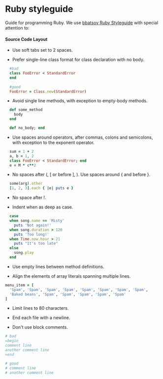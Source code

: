 # Ruby styleguide

Guide for programming Ruby.
We use [bbatsov Ruby Styleguide](https://github.com/bbatsov/ruby-style-guide) with special attention to:

#### Source Code Layout

  - Use soft tabs set to 2 spaces.
  
  - Prefer single-line class format for class declaration with no body.

  ```ruby
    #bad   
    class FooError < StandardError
    end
    
    #good
    FooError = Class.new(StandardError)
  ```

  - Avoid single line methods, with exception to empty-body methods.

  ```ruby
    def some_method
      body
    end

    def no_body; end
  ```

  - Use spaces around operators, after commas, colons and semicolons, with exception to the exponent operator.

  ```ruby
    sum = 1 + 2
    a, b = 1, 2
    class FooError < StandardError; end
    e = M * c**2
  ```

  - No spaces after (, [ or before ], ). Use spaces around { and before }. 

  ```ruby
    some(arg).other
    [1, 2, 3].each { |e| puts e }
  ```

  - No space after !.

  - Indent when as deep as case.

  ```ruby
    case
    when song.name == 'Misty'
      puts 'Not again!'
    when song.duration > 120
      puts 'Too long!'
    when Time.now.hour > 21
      puts "It's too late"
    else
      song.play
    end
  ```

  - Use empty lines between method definitions.

  - Align the elements of array literals spanning multiple lines.

  ```ruby
  menu_item = [
    'Spam', 'Spam', 'Spam', 'Spam', 'Spam', 'Spam', 'Spam', 'Spam',
    'Baked beans', 'Spam', 'Spam', 'Spam', 'Spam', 'Spam'
  ]
  ```

  - Limit lines to 80 characters.
 
  - End each file with a newline.

  - Don't use block comments.

  ```ruby
  # bad
  =begin
  comment line
  another comment line
  =end

  # good
  # comment line
  # another comment line
  ```
